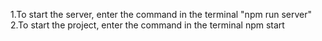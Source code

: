 1.To start the server, enter the command in the terminal "npm run server"
2.To start the project, enter the command in the terminal npm start
